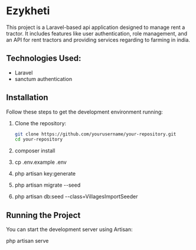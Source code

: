 # Ezykheti

This project is a Laravel-based api application designed to manage rent a tractor. It includes features like user authentication, role management, and an API for rent tractors and providing services regarding to farming in india.

## Technologies Used:
- Laravel
- sanctum authentication

## Installation

Follow these steps to get the development environment running:

1. Clone the repository:
   ```bash
   git clone https://github.com/yourusername/your-repository.git
   cd your-repository

2. composer install
 
3. cp .env.example .env

4. php artisan key:generate

5. php artisan migrate --seed

6. php artisan db:seed --class=VillagesImportSeeder

## Running the Project

You can start the development server using Artisan:

php artisan serve
